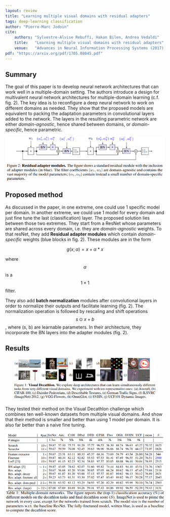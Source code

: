 ```yaml
---
layout: review
title: "Learning multiple visual domains with residual adapters"
tags: deep-learning classification 
author: "Pierre-Marc Jodoin"
cite:
    authors: "Sylvestre-Alvise Rebuffi, Hakan Bilen, Andrea Vedaldi"
    title:   "Learning multiple visual domains with residual adapters"
    venue:   "Advances in Neural Information Processing Systems (2017), pp. 506-516"
pdf: "https://arxiv.org/pdf/1705.08045.pdf"
---
```




## Summary

The goal of this paper is to develop neural network architectures that can work well in a multiple-domain setting.  The authors introduce a design for multivalent neural  network architectures for multiple-domain learning (c.f. fig. 2). The key idea is to reconfigure  a deep neural network to work on different domains as needed.  They show that the proposed models are equivalent to packing the adaptation  parameters in convolutional layers added to the network. The layers in the resulting parametric network are either *domain-agnostic*, hence shared between domains, or *domain-specific*, hence parametric.


<center><img src="/deep-learning/images/resadm/sc01.png" width="600"></center>

## Proposed method

As discussed in the paper, in one extreme, one could use 1 specific model per domain.  In another extreme, we could use 1 model for every domain and just fine tune the last (classification) layer.  The proposed solution lies between those two extremes. They start from a ResNet whose parameters are shared across every domain, i.e. they are *domain-agnostic* weights.  To that resNet, they add **Residual adapter modules** which contain *domain-specific* weights (blue blocks in fig. 2).  These modules are in the form 

$$ g(x;\alpha) = x + \alpha * x $$

where $$\alpha $$ is a $$1\times 1$$ filter.


They also add **batch normalization** modules after convolutional layers in order to normalize
 their outputs and facilitate learning (fig. 2). The normalization operation is followed by rescaling and shift operations $$s \odot x + b$$, where (s, b) are learnable parameters. In their architecture, they  incorporate
 the BN layers into the adapter modules (fig. 2).

## Results

<center><img src="/deep-learning/images/resadm/sc02.png" width="450"></center> 

They tested their method on the Visual Decathlon challenge which combines ten well-known datasets from multiple visual domains.  And show that their method is smaller and better than using 1 model per domain.  It is also far better than a naive fine tuning.

<center><img src="/deep-learning/images/resadm/sc03.png" width="800"></center> 
